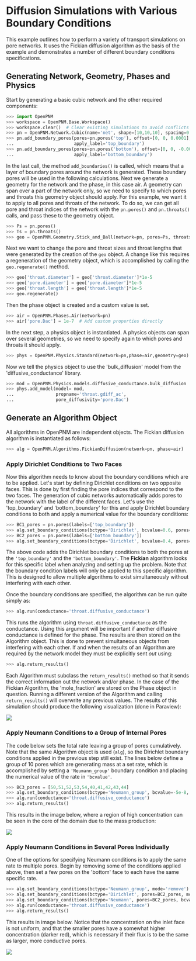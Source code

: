 # Diffusion Simulations with Various Boundary Conditions

This example outlines how to perform a variety of transport simulations on pore networks.  It uses the Fickian diffusion algorithm as the basis of the example and demonstrates a number of different boundary conditions specifications.

## Generating Network, Geometry, Phases and Physics

Start by generating a basic cubic network and the other required components:

``` python
>>> import OpenPNM
>>> workspace = OpenPNM.Base.Workspace()
>>> workspace.clear()  # Clear existing simulations to avoid conflicts
>>> pn = OpenPNM.Network.Cubic(name='net', shape=[10,10,10], spacing=0.0001)
>>> pn.add_boundary_pores(pores=pn.pores('top'), offset=[0, 0, 0.0001],
...                       apply_label='top_boundary')
>>> pn.add_boundary_pores(pores=pn.pores('bottom'), offset=[0, 0, -0.0001],
...                       apply_label='bottom_boundary')

```

In the last call, the method ``add_boundaries()`` is called, which means that a layer of boundary pores around the network is generated. These boundary pores will be used in the following calculations. Next we generate a geometry for the network and the phase, in this case air. A geometry can span over a part of the network only, so we need to specify to which pores and throats this geometry object should apply. For this example, we want it to apply to all pores and throats of the network. To do so, we can get all pore and throat indices of the network with the ``pn.pores()`` and ``pn.throats()`` calls, and pass these to the geometry object.

``` python
>>> Ps = pn.pores()
>>> Ts = pn.throats()
>>> geo = OpenPNM.Geometry.Stick_and_Ball(network=pn, pores=Ps, throats=Ts)

```

Next we want to change the pore and throat sizes and throat lengths that were generated by the creation of the ``geo`` object. A change like this requires a regeneration of the geometry object, which is accomplished by calling the ``geo.regenerate()`` method.

``` python
>>> geo['throat.diameter'] = geo['throat.diameter']*1e-5
>>> geo['pore.diameter'] = geo['pore.diameter']*1e-5
>>> geo['throat.length'] = geo['throat.length']*1e-5
>>> geo.regenerate()

```

Then the phase object is created and a custom value is set.

``` python
>>> air = OpenPNM.Phases.Air(network=pn)
>>> air['pore.Dac'] = 1e-7  # Add custom properties directly

```

In the next step, a physics object is instantiated. A physics objects can span over several geometries, so we need to specify again to which pores and throats it should apply.

``` python
>>> phys = OpenPNM.Physics.Standard(network=pn,phase=air,geometry=geo)

```

Now we tell the physics object to use the 'bulk_diffusion' model from the 'diffusive_conductance' library.

``` python
>>> mod = OpenPNM.Physics.models.diffusive_conductance.bulk_diffusion
>>> phys.add_model(model= mod,
...                propname='throat.gdiff_ac',
...                pore_diffusivity='pore.Dac')

```

## Generate an Algorithm Object

All algorithms in OpenPNM are independent objects. The Fickian diffusion algorithm is instantiated as follows:

``` python
>>> alg = OpenPNM.Algorithms.FickianDiffusion(network=pn, phase=air)

```

### Apply Dirichlet Conditions to Two Faces

Now this algorithm needs to know about the boundary conditions which are to be applied.  Let's start by defining Dirichlet conditions on two opposite faces.  This is done by first finding the pore indices that correspond to the two faces.  The generation of cubic networks automatically adds pores to the network with the label of the different faces.  Let's use the 'top_boundary' and 'bottom_boundary' for this and apply Dirichlet boundary conditions to both and apply a numerical value for the boundary conditions:

``` python
>>> BC1_pores = pn.pores(labels=['top_boundary'])
>>> alg.set_boundary_conditions(bctype='Dirichlet', bcvalue=0.6, pores=BC1_pores)
>>> BC2_pores = pn.pores(labels=['bottom_boundary'])
>>> alg.set_boundary_conditions(bctype='Dirichlet', bcvalue=0.4, pores=BC2_pores)

```

The above code adds the Dirichlet boundary conditions to both the pores at the ``'top_boundary'`` and the ``'bottom_boundary'``.  The **Fickian** algorithm looks for this specific label when analyzing and setting up the problem.  Note that the boundary condition labels will only be applied to this specific algorithm. This is designed to allow multiple algorithms to exist simultaneously without interfering with each other.

Once the boundary conditions are specified, the algorithm can be run quite simply as:

``` python
>>> alg.run(conductance='throat.diffusive_conductance')

```

This runs the algorithm using ``throat.diffusive_conductance`` as the conductance. Using this argument will be important if another diffusive conductance is defined for the phase.  The results are then stored on the Algorithm object.  This is done to prevent simultaneous objects from interfering with each other.  If and when the results of an Algorithm are required by the network model they must be explicitly sent *out* using:

``` python
>>> alg.return_results()

```

Each Algorithm must subclass the `return_results()` method so that it sends the correct information out the network and/or phase.  In the case of the Fickian Algorithm, the 'mole_fraction' are stored on the Phase object in question.  Running a different version of the Algorithm and calling `return_results()` will overwrite any previous values.  The results of this simulation should produce the following visualization (done in Paraview):

![](http://imgur.com/Ae9cG0D.png)

### Apply Neumann Conditions to a Group of Internal Pores

The code below sets the total rate leaving a group of pores cumulatively.  Note that the same Algorithm object is used (`alg`), so the Dirichlet boundary conditions applied in the previous step still exist.  The lines below define a group of 10 pores which are generating mass at a set rate, which is accomplished by setting a ``'Neumann_group'`` boundary condition and placing the numerical value of the rate in ``'bcvalue'``.

``` python
>>> BC3_pores = [50,51,52,53,54,40,41,42,43,44]
>>> alg.set_boundary_conditions(bctype='Neumann_group', bcvalue=-5e-8, pores=BC3_pores)
>>> alg.run(conductance='throat.diffusive_conductance')
>>> alg.return_results()

```

This results in the image below, where a region of high concentration can be seen in the core of the domain due to the mass production:

![](http://imgur.com/px45ANu.png)

### Apply Neumann Conditions in Several Pores Individually

One of the options for specifying Neumann conditions is to apply the same rate to multiple pores.  Begin by removing some of the conditions applied above, then set a few pores on the 'bottom' face to each have the same specific rate.

``` python
>>> alg.set_boundary_conditions(bctype='Neumann_group', mode='remove')
>>> alg.set_boundary_conditions(bctype='Dirichlet', pores=BC2_pores, mode='remove')
>>> alg.set_boundary_conditions(bctype='Neumann', pores=BC2_pores, bcvalue=1e-10)
>>> alg.run(conductance='throat.diffusive_conductance')
>>> alg.return_results()

```

This results in image below.  Notice that the concentration on the inlet face is not uniform, and that the smaller pores have a somewhat higher concentration (darker red), which is necessary if their flux is to be the same as larger, more conductive pores.

![](http://imgur.com/50hGves.png)

